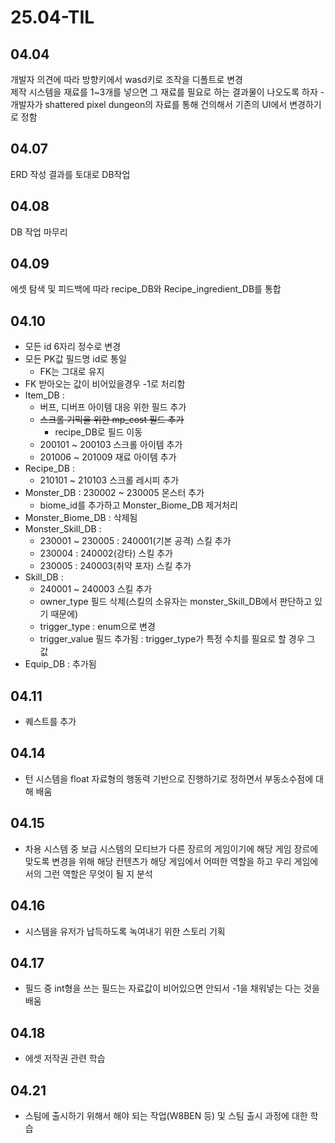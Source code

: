 # 25.04-TIL
## 04.04
개발자 의견에 따라 방향키에서 wasd키로 조작을 디폴트로 변경   
제작 시스템을 재료를 1~3개를 넣으면 그 재료를 필요로 하는 결과물이 나오도록 하자 - 개발자가 shattered pixel dungeon의 자료를 통해 건의해서 기존의 UI에서 변경하기로 정함  
  
## 04.07
ERD 작성 결과를 토대로 DB작업
  
## 04.08
DB 작업 마무리
  
## 04.09  
에셋 탐색 및 피드백에 따라 recipe_DB와 Recipe_ingredient_DB를 통합

## 04.10
- 모든 id 6자리 정수로 변경  
- 모든 PK값 필드명 id로 통일  
    - FK는 그대로 유지  
- FK 받아오는 값이 비어있을경우 -1로 처리함  
- Item_DB :  
    - 버프, 디버프 아이템 대응 위한 필드 추가  
    - ~~스크롤 기믹을 위한 mp_cost 필드 추가~~  
        - recipe_DB로 필드 이동  
    - 200101 ~ 200103 스크롤 아이템 추가  
    - 201006 ~ 201009 재료 아이템 추가  
- Recipe_DB :  
    - 210101 ~ 210103 스크롤 레시피 추가  
- Monster_DB : 230002 ~ 230005 몬스터 추가  
    - biome_id를 추가하고 Monster_Biome_DB 제거처리  
- Monster_Biome_DB : 삭제됨  
- Monster_Skill_DB :  
    - 230001 ~ 230005 : 240001(기본 공격) 스킬 추가  
    - 230004 : 240002(강타) 스킬 추가  
    - 230005 : 240003(취약 포자) 스킬 추가  
- Skill_DB :  
    - 240001 ~ 240003 스킬 추가  
    - owner_type 필드 삭제(스킬의 소유자는 monster_Skill_DB에서 판단하고 있기 때문에)  
    - trigger_type : enum으로 변경  
    - trigger_value 필드 추가됨 : trigger_type가 특정 수치를 필요로 할 경우 그 값  
- Equip_DB : 추가됨  

## 04.11
- 퀘스트를 추가
  
## 04.14
- 턴 시스템을 float 자료형의 행동력 기반으로 진행하기로 정하면서 부동소수점에 대해 배움

## 04.15
- 차용 시스템 중 보급 시스템의 모티브가 다른 장르의 게임이기에 해당 게임 장르에 맞도록 변경을 위해 해당 컨텐츠가 해당 게임에서 어떠한 역할을 하고 우리 게임에서의 그런 역할은 무엇이 될 지 분석
  
## 04.16
- 시스템을 유저가 납득하도록 녹여내기 위한 스토리 기획
  
## 04.17  
- 필드 중 int형을 쓰는 필드는 자료값이 비어있으면 안되서 -1을 채워넣는 다는 것을 배움
  
## 04.18
- 에셋 저작권 관련 학습

## 04.21
- 스팀에 출시하기 위해서 해야 되는 작업(W8BEN 등) 및 스팀 출시 과정에 대한 학습
